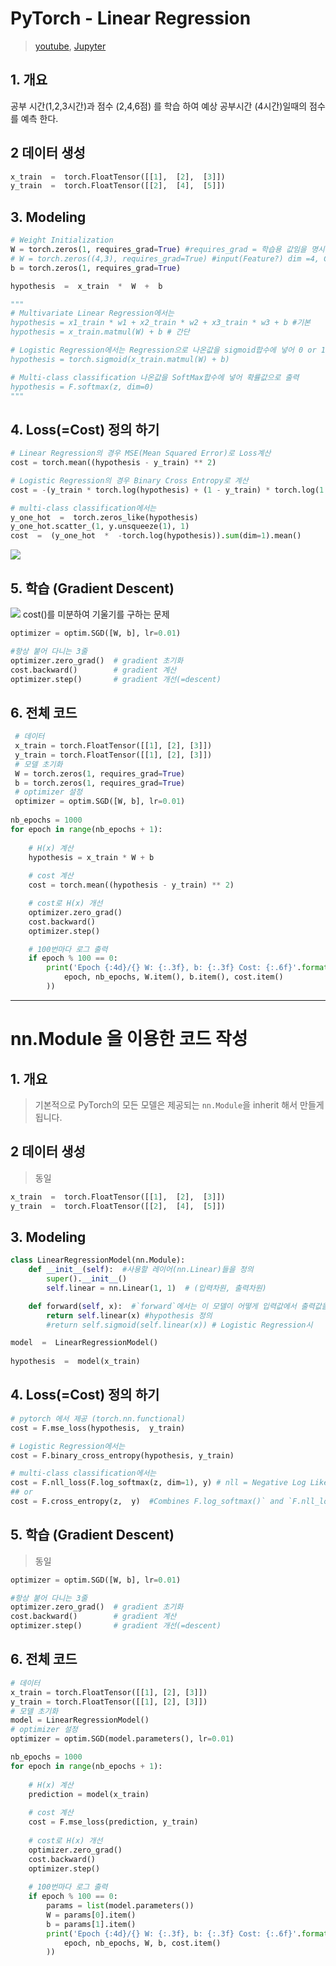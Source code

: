 # PyTorch - Linear Regression 

> [youtube](https://www.youtube.com/watch?v=kyjBMuNM1DI&list=PLQ28Nx3M4JrhkqBVIXg-i5_CVVoS1UzAv&index=4),  [Jupyter](https://github.com/deeplearningzerotoall/PyTorch/blob/master/lab-02_linear_regression.ipynb)

## 1. 개요 

 공부 시간(1,2,3시간)과 점수 (2,4,6점) 를 학습 하여 예상 공부시간 (4시간)일때의 점수를 예측 한다. 

## 2 데이터 생성 

```python  
x_train  =  torch.FloatTensor([[1],  [2],  [3]])  
y_train  =  torch.FloatTensor([[2],  [4],  [5]])
```

## 3. Modeling

```python 
# Weight Initialization
W = torch.zeros(1, requires_grad=True) #requires_grad = 학습용 값임을 명시 
# W = torch.zeros((4,3), requires_grad=True) #input(Feature?) dim =4, Class =3 (4개의 정보를 입력 받아 3개의 값으로 매칭)
b = torch.zeros(1, requires_grad=True)

hypothesis  =  x_train  *  W  +  b

"""
# Multivariate Linear Regression에서는 
hypothesis = x1_train * w1 + x2_train * w2 + x3_train * w3 + b #기본
hypothesis = x_train.matmul(W) + b # 간단

# Logistic Regression에서는 Regression으로 나온값을 sigmoid합수에 넣어 0 or 1을 출력 
hypothesis = torch.sigmoid(x_train.matmul(W) + b)

# Multi-class classification 나온값을 SoftMax합수에 넣어 확률값으로 출력 
hypothesis = F.softmax(z, dim=0)
"""
```


## 4. Loss(=Cost) 정의 하기 

```python 
# Linear Regression의 경우 MSE(Mean Squared Error)로 Loss계산 
cost = torch.mean((hypothesis - y_train) ** 2)

# Logistic Regression의 경우 Binary Cross Entropy로 계산 
cost = -(y_train * torch.log(hypothesis) + (1 - y_train) * torch.log(1 - hypothesis)).mean()

# multi-class classification에서는 
y_one_hot  =  torch.zeros_like(hypothesis)
y_one_hot.scatter_(1, y.unsqueeze(1), 1)
cost  =  (y_one_hot  *  -torch.log(hypothesis)).sum(dim=1).mean()

```


![](https://i.imgur.com/gvGEc2J.png)


## 5. 학습 (Gradient Descent)


![](https://i.imgur.com/YwEuMza.png)
cost()를 미분하여 기울기를 구하는 문제 

```python 
optimizer = optim.SGD([W, b], lr=0.01)

#항상 붙어 다니는 3줄 
optimizer.zero_grad()  # gradient 초기화 
cost.backward()        # gradient 계산  
optimizer.step()       # gradient 개선(=descent)
```

## 6. 전체 코드 

```python 
 # 데이터
 x_train = torch.FloatTensor([[1], [2], [3]])
 y_train = torch.FloatTensor([[1], [2], [3]])
 # 모델 초기화
 W = torch.zeros(1, requires_grad=True)
 b = torch.zeros(1, requires_grad=True)
 # optimizer 설정
 optimizer = optim.SGD([W, b], lr=0.01)
    
nb_epochs = 1000
for epoch in range(nb_epochs + 1):
    
    # H(x) 계산
    hypothesis = x_train * W + b
    
    # cost 계산
    cost = torch.mean((hypothesis - y_train) ** 2)

    # cost로 H(x) 개선
    optimizer.zero_grad()
    cost.backward()
    optimizer.step()

    # 100번마다 로그 출력
    if epoch % 100 == 0:
        print('Epoch {:4d}/{} W: {:.3f}, b: {:.3f} Cost: {:.6f}'.format(
            epoch, nb_epochs, W.item(), b.item(), cost.item()
        ))
  ```

 ---
# nn.Module 을 이용한 코드 작성 

## 1. 개요 

> 기본적으로 PyTorch의 모든 모델은 제공되는 `nn.Module`을 inherit 해서 만들게 됩니다.


## 2 데이터 생성 

> 동일 

```python  
x_train  =  torch.FloatTensor([[1],  [2],  [3]])  
y_train  =  torch.FloatTensor([[2],  [4],  [5]])
```

## 3. Modeling

```python 
class LinearRegressionModel(nn.Module):
    def __init__(self):  #사용할 레이어(nn.Linear)들을 정의
        super().__init__()
        self.linear = nn.Linear(1, 1)  # (입력차원, 출력차원)

    def forward(self, x):  #`forward`에서는 이 모델이 어떻게 입력값에서 출력값을 계산하는지 알려줍니다.
        return self.linear(x) #hypothesis 정의 
        #return self.sigmoid(self.linear(x)) # Logistic Regression시 

model  =  LinearRegressionModel()
 
hypothesis  =  model(x_train)
``` 

## 4. Loss(=Cost) 정의 하기 

```python 
# pytorch 에서 제공 (torch.nn.functional)
cost = F.mse_loss(hypothesis,  y_train)

# Logistic Regression에서는 
cost = F.binary_cross_entropy(hypothesis, y_train)

# multi-class classification에서는 
cost = F.nll_loss(F.log_softmax(z, dim=1), y) # nll = Negative Log Likelihood 
## or 
cost = F.cross_entropy(z,  y)  #Combines F.log_softmax()` and `F.nll_loss()`.
```

## 5. 학습 (Gradient Descent)

> 동일 

```python 
optimizer = optim.SGD([W, b], lr=0.01)

#항상 붙어 다니는 3줄 
optimizer.zero_grad()  # gradient 초기화 
cost.backward()        # gradient 계산  
optimizer.step()       # gradient 개선(=descent)
```

## 6. 전체 코드 


```python 
# 데이터
x_train = torch.FloatTensor([[1], [2], [3]])
y_train = torch.FloatTensor([[1], [2], [3]])
# 모델 초기화
model = LinearRegressionModel()
# optimizer 설정
optimizer = optim.SGD(model.parameters(), lr=0.01)

nb_epochs = 1000
for epoch in range(nb_epochs + 1):
    
    # H(x) 계산
    prediction = model(x_train)
    
    # cost 계산
    cost = F.mse_loss(prediction, y_train)
    
    # cost로 H(x) 개선
    optimizer.zero_grad()
    cost.backward()
    optimizer.step()
    
    # 100번마다 로그 출력
    if epoch % 100 == 0:
        params = list(model.parameters())
        W = params[0].item()
        b = params[1].item()
        print('Epoch {:4d}/{} W: {:.3f}, b: {:.3f} Cost: {:.6f}'.format(
            epoch, nb_epochs, W, b, cost.item()
        ))
  ```
